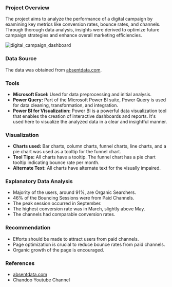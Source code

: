 ### Project Overview
The project aims to analyze the performance of a digital campaign by examining key metrics like conversion rates, bounce rates, and channels. Through thorough data analysis, insights were derived to optimize future campaign strategies and enhance overall marketing efficiencies.

![digital_campaign_dashboard](https://github.com/zinnydigits/digital_campaign/assets/53875635/f19b4dbd-fe02-4031-8455-58e769176e25)


### Data Source
The data was obtained from [absentdata.com](https://absentdata.com/data-analysis/where-to-find-data/).

### Tools
- **Microsoft Excel:** Used for data preprocessing and initial analysis.
- **Power Query:** Part of the Microsoft Power BI suite, Power Query is used for data cleaning, transformation, and integration.
- **Power BI for Visualization:** Power BI is a powerful data visualization tool that enables the creation of interactive dashboards and reports. It's used here to visualize the analyzed data in a clear and insightful manner.

### Visualization
- **Charts used:** Bar charts, column charts, funnel charts, line charts, and a pie chart was used as a tooltip for the funnel chart.
- **Tool Tips:** All charts have a tooltip. The funnel chart has a pie chart tooltip indicating bounce rate per month.
- **Alternate Text:** All charts have alternate text for the visually impaired.

### Explanatory Data Analysis
- Majority of the users, around 91%, are Organic Searchers.
- 46% of the Bouncing Sessions were from Paid Channels.
- The peak session occurred in September.
- The highest conversion rate was in March, slightly above May.
- The channels had comparable conversion rates.

### Recommendation
- Efforts should be made to attract users from paid channels.
- Page optimization is crucial to reduce bounce rates from paid channels.
- Organic growth of the page is encouraged.

### References
- [absentdata.com](https://absentdata.com)
- Chandoo Youtube Channel
